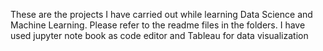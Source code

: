 These are the projects I have carried out while learning Data Science and Machine Learning.
Please refer to the readme files in the folders.
I have used jupyter note book as code editor and Tableau for data visualization
